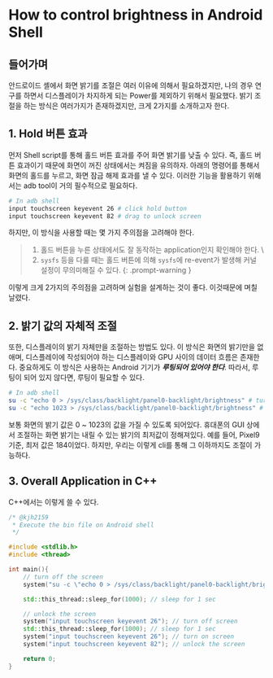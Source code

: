 # How to control brightness in Android Shell

## 들어가며

안드로이드 셸에서 화면 밝기를 조절은 여러 이유에 의해서 필요하겠지만, 나의 경우 연구를 하면서 디스플레이가 차지하게 되는 Power를 제외하기 위해서 필요했다. 밝기 조절을 하는 방식은 여러가지가 존재하겠지만, 크게 2가지를 소개하고자 한다.


## 1. Hold 버튼 효과
먼저 Shell script를 통해 홀드 버튼 효과를 주어 화면 밝기를 낮출 수 있다. 즉, 홀드 버튼 효과이기 때문에 화면이 꺼진 상태에서는 켜짐을 유의하자. 아래의 명령어를 통해서 화면의 홀드를 누르고, 화면 잠금 해제 효과를 낼 수 있다. 이러한 기능을 활용하기 위해서는 adb tool이 거의 필수적으로 필요하다. 

```bash
# In adb shell
input touchscreen keyevent 26 # click hold button
input touchscreen keyevent 82 # drag to unlock screen
```

하지만, 이 방식을 사용할 때는 몇 가지 주의점을 고려해야 한다.
> 1. 홀드 버튼을 누른 상태에서도 잘 동작하는 application인지 확인해야 한다. \
> 2. `sysfs` 등을 다룰 때는 홀드 버튼에 의해 `sysfs`에 re-event가 발생해 커널 설정이 무의미해질 수 있다.
{: .prompt-warning }

이렇게 크게 2가지의 주의점을 고려하며 실험을 설계하는 것이 좋다. 이것때문에 며칠 날렸다.



## 2. 밝기 값의 자체적 조절
또한, 디스플레이의 밝기 자체만을 조절하는 방법도 있다. 이 방식은 화면의 밝기만을 없애며, 디스플레이에 작성되어야 하는 디스플레이와 GPU 사이의 데이터 흐름은 존재한다. 중요하게도 이 방식은 사용하는 Android 기기가 ***루팅되어 있어야 한다***. 따라서, 루팅이 되어 있지 않다면, 루팅이 필요할 수 있다.

```bash
# In adb shell
su -c "echo 0 > /sys/class/backlight/panel0-backlight/brightness" # turn off the screen brightness
su -c "echo 1023 > /sys/class/backlight/panel0-backlight/brightness" # maximize the screen brightness
```

보통 화면의 밝기 값은 0 ~ 1023의 값을 가질 수 있도록 되어있다. 휴대폰의 GUI 상에서 조절하는 화면 밝기는 내릴 수 있는 밝기의 최저값이 정해져있다. 예를 들어, Pixel9 기준, 최저 값은 184이었다. 하지만, 우리는 이렇게 cli를 통해 그 이하까지도 조절이 가능하다.



## 3. Overall Application in C++
C++에서는 이렇게 쓸 수 있다.

```cpp
/* @kjh2159
 * Execute the bin file on Android shell 
 */ 

#include <stdlib.h>
#include <thread>

int main(){
    // turn off the screen
    system("su -c \"echo 0 > /sys/class/backlight/panel0-backlight/brightness\""); // rooting is required

    std::this_thread::sleep_for(1000); // sleep for 1 sec

    // unlock the screen
    system("input touchscreen keyevent 26"); // turn off screen
    std::this_thread::sleep_for(1000); // sleep for 1 sec
    system("input touchscreen keyevent 26"); // turn on screen
    system("input touchscreen keyevent 82"); // unlock the screen

    return 0;
}

```
